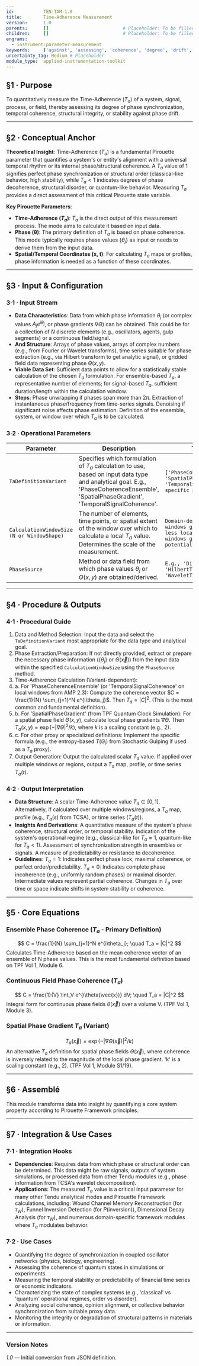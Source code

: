 ```yaml
---
id:           TEN-TAM-1.0
title:        Time-Adherence Measurement
version:      1.0
parents:      []                            # Placeholder: To be filled manually
children:     []                            # Placeholder: To be filled manually
engrams:
  - instrument:parameter-measurement
keywords:     ['against', 'assessing', 'coherence', 'degree', 'drift', 'field']
uncertainty_tag: Medium # Placeholder
module_type:  applied-instrumentation-toolkit
---
```


## §1 · Purpose
To quantitatively measure the Time-Adherence ($T_a$) of a system, signal, process, or field, thereby assessing its degree of phase synchronization, temporal coherence, structural integrity, or stability against phase drift.

---

## §2 · Conceptual Anchor
**Theoretical Insight**: Time-Adherence ($T_a$) is a fundamental Pirouette parameter that quantifies a system's or entity's alignment with a universal temporal rhythm or its internal phase/structural coherence. A $T_a$ value of 1 signifies perfect phase synchronization or structural order (classical-like behavior, high stability), while $T_a < 1$ indicates degrees of phase decoherence, structural disorder, or quantum-like behavior. Measuring $T_a$ provides a direct assessment of this critical Pirouette state variable.

**Key Pirouette Parameters**:
* **Time-Adherence ($T_a$)**: $T_a$ is the direct output of this measurement process. The mode aims to calculate it based on input data.
* **Phase (θ)**: The primary definition of $T_a$ is based on phase coherence. This mode typically requires phase values $\{\theta_j\}$ as input or needs to derive them from the input data.
* **Spatial/Temporal Coordinates (x, t)**: For calculating $T_a$ maps or profiles, phase information is needed as a function of these coordinates.

---

## §3 · Input & Configuration
### 3·1 · Input Stream
* **Data Characteristics**: Data from which phase information $\theta_j$ (or complex values $A_j e^{i\theta_j}$, or phase gradients $\nabla\Theta$) can be obtained. This could be for a collection of $N$ discrete elements (e.g., oscillators, agents, gulp segments) or a continuous field/signal.
* **And Structure**: Arrays of phase values, arrays of complex numbers (e.g., from Fourier or Wavelet transforms), time series suitable for phase extraction (e.g., via Hilbert transform to get analytic signal), or gridded field data representing phase $\Theta(x,y)$.
* **Viable Data Set**: Sufficient data points to allow for a statistically stable calculation of the chosen $T_a$ formulation. For ensemble-based $T_a$, a representative number of elements; for signal-based $T_a$, sufficient duration/length within the calculation window.
* **Steps**: Phase unwrapping if phases span more than $2\pi$. Extraction of instantaneous phase/frequency from time-series signals. Denoising if significant noise affects phase estimation. Definition of the ensemble, system, or window over which $T_a$ is to be calculated.

### 3·2 · Operational Parameters
| Parameter | Description | Typical Range |
|-----------|-------------|---------------|
| `TaDefinitionVariant` | Specifies which formulation of $T_a$ calculation to use, based on input data type and analytical goal. E.g., 'PhaseCoherenceEnsemble', 'SpatialPhaseGradient', 'TemporalSignalCoherence'. | `['PhaseCoherenceEnsemble', 'SpatialPhaseGradient', 'TemporalSignalCoherence', or specific proxy methods].` |
| `CalculationWindowSize (N or WindowShape)` | The number of elements, time points, or spatial extent of the window over which to calculate a local $T_a$ value. Determines the scale of the measurement. | `Domain-dependent. Larger windows give more stable but less localized $T_a$; smaller windows give more localized but potentially noisier $T_a$.` |
| `PhaseSource` | Method or data field from which phase values $\theta_j$ or $\Theta(x,y)$ are obtained/derived. | `E.g., 'DirectInputPhases', 'HilbertTransform', 'WaveletTransformCoefficients'.` |

---

## §4 · Procedure & Outputs
### 4·1 · Procedural Guide
1. Data and Method Selection: Input the data and select the `TaDefinitionVariant` most appropriate for the data type and analytical goal.
2. Phase Extraction/Preparation: If not directly provided, extract or prepare the necessary phase information ($\{\theta_j\}$ or $\Theta(\vec{x})$) from the input data within the specified `CalculationWindowSize` using the `PhaseSource` method.
3. Time-Adherence Calculation (Variant-dependent):
4.   a. For 'PhaseCoherenceEnsemble' (or 'TemporalSignalCoherence' on local windows from AMP 2.3): Compute the coherence vector $C = \frac{1}{N} \sum_{j=1}^N e^{i\theta_j}$. Then $T_a = |C|^2$. (This is the most common and fundamental definition).
5.   b. For 'SpatialPhaseGradient' (from TPF Quantum Clock Simulation): For a spatial phase field $\Theta(x,y)$, calculate local phase gradients $\nabla\Theta$. Then $T_a(x,y) = \exp(-|\nabla\Theta|^2/k)$, where $k$ is a scaling constant (e.g., 2).
6.   c. For other proxy or specialized definitions: Implement the specific formula (e.g., the entropy-based $T(G_i)$ from Stochastic Gulping if used as a $T_a$ proxy).
7. Output Generation: Output the calculated scalar $T_a$ value. If applied over multiple windows or regions, output a $T_a$ map, profile, or time series $T_a(t)$.

### 4·2 · Output Interpretation
* **Data Structure**: A scalar Time-Adherence value $T_a \in [0, 1]$. Alternatively, if calculated over multiple windows/regions, a $T_a$ map, profile (e.g., $T_a(s)$ from TCSA), or time series ($T_a(t)$).
* **Insights And Derivations**: A quantitative measure of the system's phase coherence, structural order, or temporal stability. Indication of the system's operational regime (e.g., classical-like for $T_a \approx 1$, quantum-like for $T_a < 1$). Assessment of synchronization strength in ensembles or signals. A measure of predictability or resistance to decoherence.
* **Guidelines**: $T_a = 1$: Indicates perfect phase lock, maximal coherence, or perfect order/predictability. $T_a = 0$: Indicates complete phase incoherence (e.g., uniformly random phases) or maximal disorder. Intermediate values represent partial coherence. Changes in $T_a$ over time or space indicate shifts in system stability or coherence.

---

## §5 · Core Equations
### Ensemble Phase Coherence ($T_a$ - Primary Definition)
$$ C = \frac{1}{N} \sum_{j=1}^N e^{i\theta_j}; \quad T_a = |C|^2 $$
Calculates Time-Adherence based on the mean coherence vector of an ensemble of N phase values. This is the most fundamental definition based on TPF Vol 1, Module 6.

### Continuous Field Phase Coherence ($T_a$)
$$ C = \frac{1}{V} \int_V e^{i\theta(\vec{x})} dV; \quad T_a = |C|^2 $$
Integral form for continuous phase fields $\theta(\vec{x})$ over a volume V. (TPF Vol 1, Module 3).

### Spatial Phase Gradient $T_a$ (Variant)
$$ T_a(\vec{x}) = \exp(-|\nabla\Theta(\vec{x})|^2/k) $$
An alternative $T_a$ definition for spatial phase fields $\Theta(\vec{x})$, where coherence is inversely related to the magnitude of the local phase gradient. 'k' is a scaling constant (e.g., 2). (TPF Vol 1, Module S1/19).

---

## §6 · Assemblé
This module transforms data into insight by quantifying a core system property according to Pirouette Framework principles.

---

## §7 · Integration & Use Cases
### 7·1 · Integration Hooks
* **Dependencies**: Requires data from which phase or structural order can be determined. This data might be raw signals, outputs of system simulations, or processed data from other Tendu modules (e.g., phase information from TCSA's wavelet decomposition).
* **Applications**: The measured $T_a$ value is a critical input parameter for many other Tendu analytical modes and Pirouette Framework calculations, including: Wound Channel Memory Reconstruction (for $\tau_W$), Funnel Inversion Detection (for $P(\text{inversion})$), Dimensional Decay Analysis (for $\tau_W$), and numerous domain-specific framework modules where $T_a$ modulates behavior.

### 7·2 · Use Cases
* Quantifying the degree of synchronization in coupled oscillator networks (physics, biology, engineering).
* Assessing the coherence of quantum states in simulations or experiments.
* Measuring the temporal stability or predictability of financial time series or economic indicators.
* Characterizing the state of complex systems (e.g., 'classical' vs 'quantum' operational regimes, order vs disorder).
* Analyzing social coherence, opinion alignment, or collective behavior synchronization from suitable proxy data.
* Monitoring the integrity or degradation of structural patterns in materials or information.

---

### Version Notes
*1.0* — Initial conversion from JSON definition.
